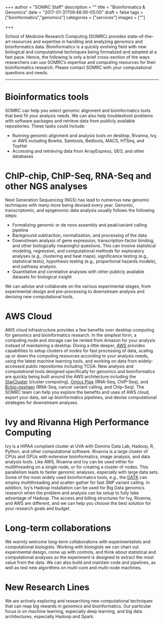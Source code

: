 +++
author = "SOMRC Staff"
description = ""
title = "Bioinformatics & Genomics"
date = "2017-01-31T09:48:06-05:00"
draft = false
tags = ["bioinformatics","genomics"]
categories = ["services"]
images = [""]

+++

<p class=lead>School of Medicine Research Computing (SOMRC) provides state-of-the-art resources and expertise in handling and analyzing genomics and bioinformatics data. Bioinformatics is a quickly evolving field with new biological and computational techniques being formalized and adopted at a fast pace. Hence, the following is only a brief cross-section of the ways researchers can use SOMRC’s expertise and computing resources for their bioinformatics research. Please contact SOMRC with your computational questions and needs.</p>

<hr size=1 />

# Bioinformatics tools

SOMRC can help you select genomic alignment and bioinformatics tools that best fit your analysis needs. We can also help troubleshoot problems with software packages and retrieve data from publicly available repositories. These tasks could include:

-	Running genomic alignment and analysis tools on desktop, Rivanna, Ivy, or AWS including Bowtie, Samtools, Bedtools, MACS, HTSeq, and TopHat
-	Accessing and retrieving data from ArrayExpress, GEO, and other databases

# ChIP-chip, ChIP-Seq, RNA-Seq and other NGS analyses

Next Generation Sequencing (NGS) has lead to numerous new genomic techniques with many more being devised every year. Genomic, transcriptomic, and epigenomic data analysis usually follows the following steps:

-	Formalizing genomic or de novo assembly and peak/variant calling pipeline 
-	Background subtraction, normalization, and processing of the data
-	Downstream analysis of gene expression, transcription-factor binding, and other biologically meaningful questions. This can involve statistical modeling, regression, and computational methods for exploratory analyses (e.g., clustering and heat maps), significance testing (e.g., statistical tests), hypothesis testing (e.g., proportional hazards models), and pathway analysis. 
-	Quantitative and correlative analyses with other publicly available datasets for biological insight
 
We can advise and collaborate on the various experimental stages, from experimental design and pre-processing to downstream analysis and devising new computational tools.


# AWS Cloud

AWS cloud infrastructure provides a few benefits over desktop computing for genomics and bioinformatics research. In the simplest form, a computing node and storage can be rented from Amazon for your analysis instead of maintaining a desktop. Diving a little deeper, [AWS](https://aws.amazon.com/health/genomics/) provides capabilities to setup clusters of nodes for fast processing of data, scaling up or down the computing resources according to your analysis needs, using the latest machine learning tools, and working on data from widely-accessed public repositories including TCGA. New analysis and computational tools designed specifically for genomics and bioinformatics are quickly being built around the AWS architecture including the [StarCluster](http://www.oliverelliott.org/article/computing/tut_bio_aws/) (cluster computing), [Omics Pipe](http://omics-pipe.readthedocs.io/en/latest/about.html) (RNA-Seq, ChIP-Seq), and [Bcbio-nextgen](http://bcbio-nextgen.readthedocs.io/en/latest/contents/pipelines.html) (RNA-Seq, cancer variant calling, and ChIp-Seq). The SOMRC team can help you explore the benefits and uses of AWS cloud, export your data, set up bioinformatics pipelines, and devise computational strategies for downstream analyses.

# Ivy and Rivanna High Performance Computing

Ivy is a HIPAA compliant cluster at UVA with Domino Data Lab, Hadoop, R, Python, and other computational software. Rivanna is a large cluster of CPUs and GPUs with extensive bioinformatics, image analysis, and data analysis tools. Like AWS, Rivanna and Ivy can be used either for multithreading on a single node, or for creating a cluster of nodes. This parallelism leads to faster genomic analyses, especially with large data sets. Some of the most widely used bioinformatics tools, e.g., the [GATK]((https://software.broadinstitute.org/gatk/guide/article.php?id=1988)) can employ multithreading and scatter-gather for fast SNP variant calling. In addition, Ivy’s Hadoop installation can be used for Big Data genomics research when the problem and analysis can be setup to fully take advantage of Hadoop. The access and billing structures for Ivy, Rivanna, and AWS are different, and we can help you choose the best solution for your research goals and budget. 


# Long-term collaborations
We warmly welcome long-term collaborations with experimentalists and computational biologists. Working with biologists we can chart out experimental design, come up with controls, and think about statistical and computational analyses so the experiment is designed to extract the most value from the data. We can also build and maintain code and pipelines, as well as test new algorithms on multi-core and multi-node machines.


# New Research Lines
We are actively exploring and researching new computational techniques that can reap big rewards in genomics and bioinformatics. Our particular focus is on machine learning, especially deep learning, and big data architectures, especially Hadoop and Spark.
